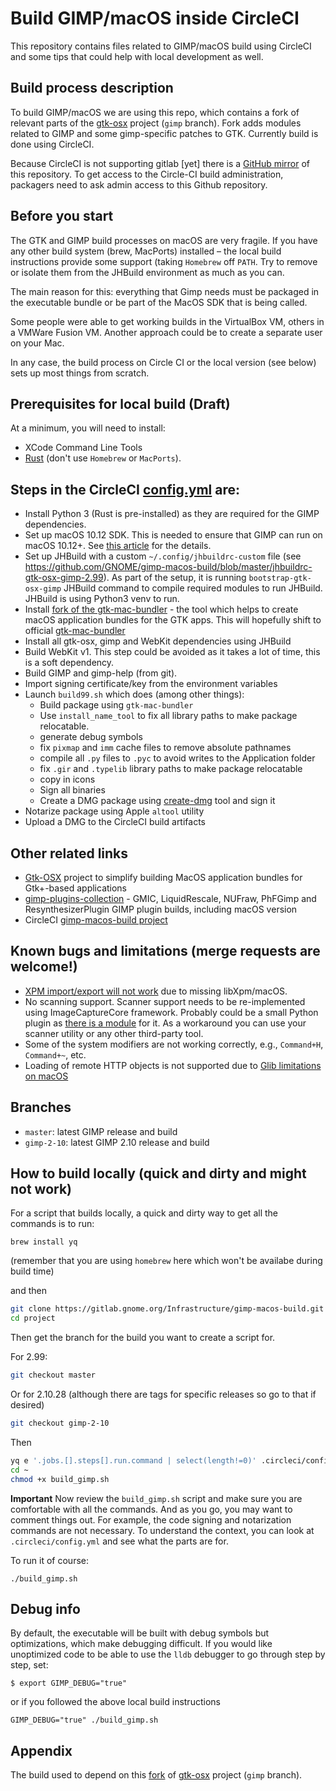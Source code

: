 # Build GIMP/macOS inside CircleCI

This repository contains files related to GIMP/macOS build using CircleCI and some tips that
could help with local development as well.

## Build process description

To build GIMP/macOS we are using this repo, which contains a fork of relevant parts
of the [gtk-osx](https://gitlab.gnome.org/GNOME/gtk-osx) project (`gimp` branch).
Fork adds modules related to GIMP and some gimp-specific patches to GTK.
Currently build is done using CircleCI.

Because CircleCI is not supporting gitlab [yet] there is a [GitHub
mirror](https://github.com/GNOME/gimp-macos-build) of this repository.
To get access to the Circle-CI build administration, packagers need to
ask admin access to this Github repository.

## Before you start

The GTK and GIMP build processes on macOS are very fragile. If you have any other build system (brew, MacPorts) installed – the local build instructions provide some support (taking `Homebrew` off `PATH`. Try to remove or isolate them from the JHBuild environment as much as you can.

The main reason for this: everything that Gimp needs must be packaged in the executable bundle or be part
of the MacOS SDK that is being called.

Some people were able to get working builds in the VirtualBox VM, others in a VMWare Fusion VM. Another approach could
be to create a separate user on your Mac.

In any case, the build process on Circle CI or the local version (see below) sets up most things from scratch.

## Prerequisites for local build (Draft) ##

At a minimum, you will need to install:

- XCode Command Line Tools
- [Rust](https://www.rust-lang.org/tools/install) (don't use `Homebrew` or `MacPorts`).

## Steps in the CircleCI [config.yml](https://gitlab.gnome.org/Infrastructure/gimp-macos-build/blob/master/.circleci/config.yml) are:

- Install Python 3 (Rust is pre-installed) as they are required for the GIMP dependencies.
- Set up macOS 10.12 SDK. This is needed to ensure that GIMP can run on macOS 10.12+. See [this article](https://smallhacks.wordpress.com/2018/11/11/how-to-support-old-osx-version-with-a-recent-xcode/) for the details.
- Set up JHBuild with a custom `~/.config/jhbuildrc-custom` file (see https://github.com/GNOME/gimp-macos-build/blob/master/jhbuildrc-gtk-osx-gimp-2.99). As part of the setup, it is running `bootstrap-gtk-osx-gimp` JHBuild command to compile required modules to run JHBuild. JHBuild is using Python3 venv to run.
- Install [fork of the gtk-mac-bundler](https://github.com/lukaso/gtk-mac-bundler) - the tool which helps to create macOS application bundles for the GTK apps. This will hopefully shift to official [gtk-mac-bundler](https://github.com/GNOME/gtk-mac-bundler)
- Install all gtk-osx, gimp and WebKit dependencies using JHBuild
- Build WebKit v1. This step could be avoided as it takes a lot of time, this is a soft dependency.
- Build GIMP and gimp-help (from git).
- Import signing certificate/key from the environment variables
- Launch `build99.sh` which does (among other things):
  - Build package using `gtk-mac-bundler`
  - Use `install_name_tool` to fix all library paths to make package relocatable.
  - generate debug symbols
  - fix `pixmap` and `imm` cache files to remove absolute pathnames
  - compile all `.py` files to `.pyc` to avoid writes to the Application folder
  - fix `.gir` and `.typelib` library paths to make package relocatable
  - copy in icons
  - Sign all binaries
  - Create a DMG package using [create-dmg](https://github.com/andreyvit/create-dmg) tool and sign it
- Notarize package using Apple `altool` utility
- Upload a DMG to the CircleCI build artifacts

## Other related links

 - [Gtk-OSX](https://gitlab.gnome.org/GNOME/gtk-osx/) project to simplify building MacOS application bundles for Gtk+-based applications
 - [gimp-plugins-collection](https://github.com/aferrero2707/gimp-plugins-collection) - GMIC, LiquidRescale, NUFraw, PhFGimp and ResynthesizerPlugin GIMP plugin builds, including macOS version
 - CircleCI [gimp-macos-build project](https://circleci.com/gh/GNOME/gimp-macos-build)

## Known bugs and limitations (merge requests are welcome!)

- [XPM import/export will not work](https://gitlab.gnome.org/Infrastructure/gimp-macos-build/issues/6) due to missing libXpm/macOS.
- No scanning support. Scanner support needs to be re-implemented using ImageCaptureCore
framework. Probably could be a small Python plugin as [there is a module](https://pypi.org/project/pyobjc-framework-ImageCaptureCore/) for it. As a workaround you can use your scanner utility or any other third-party tool.
- Some of the system modifiers are not working correctly, e.g., `Command+H`, `Command+~`, etc.
- Loading of remote HTTP objects is not supported due to [Glib limitations on macOS](https://gitlab.gnome.org/GNOME/glib/issues/1579)

## Branches

- `master`: latest GIMP release and build
- `gimp-2-10`: latest GIMP 2.10 release and build

## How to build locally (quick and dirty and might not work) ##

For a script that builds locally, a quick and dirty way to get all the commands is to run:

`brew install yq`

(remember that you are using `homebrew` here which won't be availabe during build time)

and then

```sh
git clone https://gitlab.gnome.org/Infrastructure/gimp-macos-build.git project
cd project
```

Then get the branch for the build you want to create a script for.

For 2.99:

```sh
git checkout master
```

Or for 2.10.28 (although there are tags for specific releases so go to that if desired)

```sh
git checkout gimp-2-10
```

Then

```sh
yq e '.jobs.[].steps[].run.command | select(length!=0)' .circleci/config.yml > ~/build_gimp.sh
cd ~
chmod +x build_gimp.sh
```

**Important** Now review the `build_gimp.sh` script and make sure you are comfortable with all
the commands. And as you go, you may want to comment things out. For example, the code signing
and notarization commands are not necessary. To understand the context, you can look at
`.circleci/config.yml` and see what the parts are for.

To run it of course:

`./build_gimp.sh`

## Debug info ##

By default, the executable will be built with debug symbols but optimizations, which make
debugging difficult. If you would like unoptimized code to be able to use the `lldb`
debugger to go through step by step, set:

```
$ export GIMP_DEBUG="true"
```

or if you followed the above local build instructions

```
GIMP_DEBUG="true" ./build_gimp.sh
```

## Appendix ##

The build used to depend on this [fork](https://gitlab.gnome.org/samm-git/gtk-osx/tree/gimp) of
[gtk-osx](https://gitlab.gnome.org/GNOME/gtk-osx) project (`gimp` branch).
